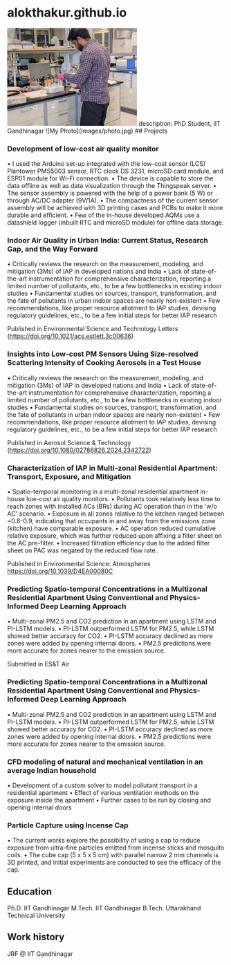 # alokthakur.github.io
<img src="assets/PXL_20250410_145612356.jpg" alt="My Photo" width="300">
description: PhD Student, IIT Gandhinagar
![My Photo](images/photo.jpg)
## Projects

### Development of low-cost air quality monitor
•	I used the Arduino set-up integrated with the low-cost sensor (LCS) Plantower PMS5003 sensor, RTC clock DS 3231, microSD card module, and ESP01 module for Wi-Fi connection. 
•	The device is capable to store the data offline as well as data visualization through the Thingspeak server. 
•	The sensor assembly is powered with the help of a power bank (5 W) or through AC/DC adapter (9V/1A). 
•	The compactness of the current sensor assembly will be achieved with 3D printing cases and PCBs to make it more durable and efficient. 
•	Few of the in-house developed AQMs use a datashield logger (inbuilt RTC and microSD module) for offline data storage.


### Indoor Air Quality in Urban India: Current Status, Research Gap, and the Way Forward
•	Critically reviews the research on the measurement, modeling, and mitigation (3Ms) of IAP in developed nations and India
•	Lack of state-of-the-art instrumentation for comprehensive characterization, reporting a limited number of pollutants, etc., to be a few bottlenecks in existing indoor studies
•	Fundamental studies on sources, transport, transformation, and the fate of pollutants in urban indoor spaces are nearly non-existent
•	Few recommendations, like proper resource allotment to IAP studies, devising regulatory guidelines, etc., to be a few initial steps for better IAP research

Published in Environmental Science and Technology Letters (https://doi.org/10.1021/acs.estlett.3c00636)

### Insights into Low-cost PM Sensors Using Size-resolved Scattering Intensity of Cooking Aerosols in a Test House
•	Critically reviews the research on the measurement, modeling, and mitigation (3Ms) of IAP in developed nations and India
•	Lack of state-of-the-art instrumentation for comprehensive characterization, reporting a limited number of pollutants, etc., to be a few bottlenecks in existing indoor studies
•	Fundamental studies on sources, transport, transformation, and the fate of pollutants in urban indoor spaces are nearly non-existent
•	Few recommendations, like proper resource allotment to IAP studies, devising regulatory guidelines, etc., to be a few initial steps for better IAP research

Published in Aerosol Science & Technology (https://doi.org/10.1080/02786826.2024.2342722)

### Characterization of IAP in Multi-zonal Residential Apartment: Transport, Exposure, and Mitigation 
•	Spatio-temporal monitoring in a multi-zonal residential apartment in-house low-cost air quality monitors.
•	Pollutants took relatively less time to reach zones with installed ACs (BRs) during AC operation than in the 'w/o AC' scenario.
•	Exposure in all zones relative to the kitchen ranged between ~0.8-0.9, indicating that occupants in and away from the emissions zone (kitchen) have comparable exposure.
•	AC operation reduced cumulative relative exposure, which was further reduced upon affixing a filter sheet on the AC pre-filter.
•	Increased filtration efficiency due to the added filter sheet on PAC was negated by the reduced flow rate.

Published in Environmental Science: Atmospheres https://doi.org/10.1039/D4EA00080C

### Predicting Spatio-temporal Concentrations in a Multizonal Residential Apartment Using Conventional and Physics-Informed Deep Learning Approach
•	Multi-zonal PM2.5 and CO2 prediction in an apartment using LSTM and PI-LSTM models.
•	PI-LSTM outperformed LSTM for PM2.5, while LSTM showed better accuracy for CO2.
•	PI-LSTM accuracy declined as more zones were added by opening internal doors.
•	PM2.5 predictions were more accurate for zones nearer to the emission source.

Submitted in ES&T Air

### Predicting Spatio-temporal Concentrations in a Multizonal Residential Apartment Using Conventional and Physics-Informed Deep Learning Approach
•	Multi-zonal PM2.5 and CO2 prediction in an apartment using LSTM and PI-LSTM models.
•	PI-LSTM outperformed LSTM for PM2.5, while LSTM showed better accuracy for CO2.
•	PI-LSTM accuracy declined as more zones were added by opening internal doors.
•	PM2.5 predictions were more accurate for zones nearer to the emission source.

### CFD modeling of natural and mechanical ventilation in an average Indian household
•	Development of a custom solver to model pollutant transport in a residential apartment
•	Effect of various ventilation methods on the exposure inside the apartment
•	Further cases to be run by closing and opening internal doors

### Particle Capture using Incense Cap
•	The current works explore the possibility of using a cap to reduce exposure from ultra-fine particles emitted from incense sticks and mosquito coils.
•	The cube cap (5 x 5 x 5 cm) with parallel narrow 2 mm channels is 3D printed, and initial experiments are conducted to see the efficacy of the cap.


## Education
Ph.D. IIT Gandhinagar
M.Tech. IIT Gandhinagar
B.Tech. Uttarakhand Technical University

## Work history
JRF @ IIT Gandhinagar


